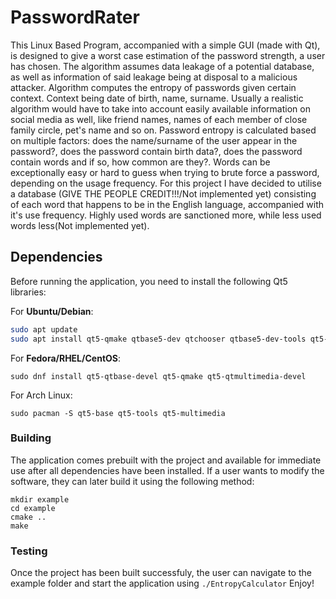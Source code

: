 # PasswordRater
This Linux Based Program, accompanied with a simple GUI (made with Qt), is designed to give a worst case estimation of the password strength, a user has chosen. The algorithm assumes data leakage of a potential database, as well as information of said leakage being at disposal to a malicious attacker. Algorithm computes the entropy of passwords given certain context. Context being date of birth, name, surname. Usually a realistic algorithm would have to take into account easily available information on social media as well, like friend names, names of each member of close family circle, pet's name and so on. Password entropy is calculated based on multiple factors: does the name/surname of the user appear in the password?, does the password contain birth data?, does the password contain words and if so, how common are they?. Words can be exceptionally easy or hard to guess when trying to brute force a password, depending on the usage frequency. For this project I have decided to utilise a database (GIVE THE PEOPLE CREDIT!!!/Not implemented yet) consisting of each word that happens to be in the English language, accompanied with it's use frequency. Highly used words are sanctioned more, while less used words less(Not implemented yet).  


## Dependencies

Before running the application, you need to install the following Qt5 libraries:

For **Ubuntu/Debian**:

```bash
sudo apt update
sudo apt install qt5-qmake qtbase5-dev qtchooser qtbase5-dev-tools qt5-qmake qt5-qtmultimedia qtbase5-dev qt5-qtmultimedia-dev
```

For **Fedora/RHEL/CentOS**:

```
sudo dnf install qt5-qtbase-devel qt5-qmake qt5-qtmultimedia-devel
```

For Arch Linux:

```
sudo pacman -S qt5-base qt5-tools qt5-multimedia
```


### Building
The application comes prebuilt with the project and available for immediate use after all dependencies have been installed. If a user wants to modify the software, they can later build it using the following method:
```
mkdir example
cd example
cmake ..
make
```

### Testing
Once the project has been built successfuly, the user can navigate to the example folder and start the application using ```./EntropyCalculator```
Enjoy!

